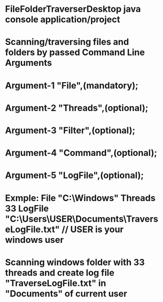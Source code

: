 # FileFolderTraverserDesktop java console application/project
# Scanning/traversing files and folders by passed Command Line Arguments
# Argument-1 "File",(mandatory);
# Argument-2 "Threads",(optional);
# Argument-3 "Filter",(optional);
# Argument-4 "Command",(optional);
# Argument-5 "LogFile",(optional);
# Exmple: File "C:\Windows" Threads 33 LogFile "C:\Users\USER\Documents\TraverseLogFile.txt" // USER is your windows user
# Scanning windows folder with 33 threads and create log file "TraverseLogFile.txt" in "Documents" of current user
